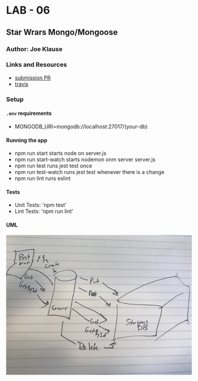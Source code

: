 # LAB - 06

## Star Wrars Mongo/Mongoose

### Author: Joe Klause

### Links and Resources
* [submission PR](https://github.com/josephklause-401-advanced-javascript/lab-06/pull/1)
* [travis](https://travis-ci.com/josephklause-401-advanced-javascript/lab-06/builds/128832570)


### Setup
#### `.env` requirements
* MONGODB_URI=mongodb://localhost:27017/(your-db)


#### Running the app
* npm run start
    starts node on server.js
* npm run start-watch
    starts nodemon onm server server.js
* npm run test
    runs jest test once
* npm run test-watch
    runs jest test whenever there is a change
* npm run lint
    runs eslint
    
  
#### Tests
* Unit Tests: 'npm test'
* Lint Tests: 'npm run lint'

#### UML
![Whiteboard Plan](IMG_5272.jpg)
